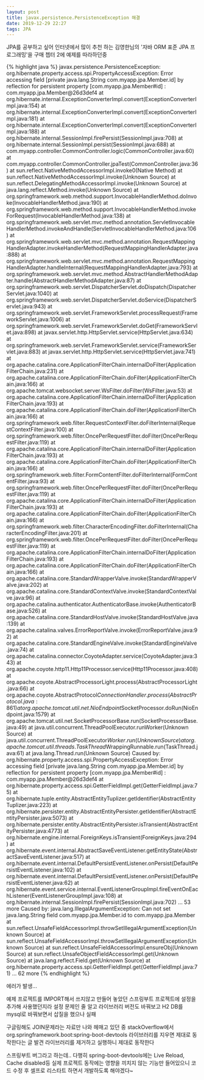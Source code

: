 ```yaml
---
layout: post
title: javax.persistence.PersistenceException 해결
date: 2019-12-29 22:27
tags: JPA
---
```


JPA를 공부하고 싶어 인터넷에서 많이 추천 하는
김영한님의 '자바 ORM 표준 JPA 프로그래밍'을 구매
쳅터 2에 예제를 따라하던중

{% highlight java %}
javax.persistence.PersistenceException: org.hibernate.property.access.spi.PropertyAccessException: Error accessing field [private java.lang.String com.myapp.jpa.Member.id] by reflection for persistent property [com.myapp.jpa.Member#id] : com.myapp.jpa.Member@26d3def4
	at org.hibernate.internal.ExceptionConverterImpl.convert(ExceptionConverterImpl.java:154)
	at org.hibernate.internal.ExceptionConverterImpl.convert(ExceptionConverterImpl.java:181)
	at org.hibernate.internal.ExceptionConverterImpl.convert(ExceptionConverterImpl.java:188)
	at org.hibernate.internal.SessionImpl.firePersist(SessionImpl.java:708)
	at org.hibernate.internal.SessionImpl.persist(SessionImpl.java:688)
	at com.myapp.controller.CommonController.logic(CommonController.java:60)
	at com.myapp.controller.CommonController.jpaTest(CommonController.java:36)
	at sun.reflect.NativeMethodAccessorImpl.invoke0(Native Method)
	at sun.reflect.NativeMethodAccessorImpl.invoke(Unknown Source)
	at sun.reflect.DelegatingMethodAccessorImpl.invoke(Unknown Source)
	at java.lang.reflect.Method.invoke(Unknown Source)
	at org.springframework.web.method.support.InvocableHandlerMethod.doInvoke(InvocableHandlerMethod.java:190)
	at org.springframework.web.method.support.InvocableHandlerMethod.invokeForRequest(InvocableHandlerMethod.java:138)
	at org.springframework.web.servlet.mvc.method.annotation.ServletInvocableHandlerMethod.invokeAndHandle(ServletInvocableHandlerMethod.java:106)
	at org.springframework.web.servlet.mvc.method.annotation.RequestMappingHandlerAdapter.invokeHandlerMethod(RequestMappingHandlerAdapter.java:888)
	at org.springframework.web.servlet.mvc.method.annotation.RequestMappingHandlerAdapter.handleInternal(RequestMappingHandlerAdapter.java:793)
	at org.springframework.web.servlet.mvc.method.AbstractHandlerMethodAdapter.handle(AbstractHandlerMethodAdapter.java:87)
	at org.springframework.web.servlet.DispatcherServlet.doDispatch(DispatcherServlet.java:1040)
	at org.springframework.web.servlet.DispatcherServlet.doService(DispatcherServlet.java:943)
	at org.springframework.web.servlet.FrameworkServlet.processRequest(FrameworkServlet.java:1006)
	at org.springframework.web.servlet.FrameworkServlet.doGet(FrameworkServlet.java:898)
	at javax.servlet.http.HttpServlet.service(HttpServlet.java:634)
	at org.springframework.web.servlet.FrameworkServlet.service(FrameworkServlet.java:883)
	at javax.servlet.http.HttpServlet.service(HttpServlet.java:741)
	at org.apache.catalina.core.ApplicationFilterChain.internalDoFilter(ApplicationFilterChain.java:231)
	at org.apache.catalina.core.ApplicationFilterChain.doFilter(ApplicationFilterChain.java:166)
	at org.apache.tomcat.websocket.server.WsFilter.doFilter(WsFilter.java:53)
	at org.apache.catalina.core.ApplicationFilterChain.internalDoFilter(ApplicationFilterChain.java:193)
	at org.apache.catalina.core.ApplicationFilterChain.doFilter(ApplicationFilterChain.java:166)
	at org.springframework.web.filter.RequestContextFilter.doFilterInternal(RequestContextFilter.java:100)
	at org.springframework.web.filter.OncePerRequestFilter.doFilter(OncePerRequestFilter.java:119)
	at org.apache.catalina.core.ApplicationFilterChain.internalDoFilter(ApplicationFilterChain.java:193)
	at org.apache.catalina.core.ApplicationFilterChain.doFilter(ApplicationFilterChain.java:166)
	at org.springframework.web.filter.FormContentFilter.doFilterInternal(FormContentFilter.java:93)
	at org.springframework.web.filter.OncePerRequestFilter.doFilter(OncePerRequestFilter.java:119)
	at org.apache.catalina.core.ApplicationFilterChain.internalDoFilter(ApplicationFilterChain.java:193)
	at org.apache.catalina.core.ApplicationFilterChain.doFilter(ApplicationFilterChain.java:166)
	at org.springframework.web.filter.CharacterEncodingFilter.doFilterInternal(CharacterEncodingFilter.java:201)
	at org.springframework.web.filter.OncePerRequestFilter.doFilter(OncePerRequestFilter.java:119)
	at org.apache.catalina.core.ApplicationFilterChain.internalDoFilter(ApplicationFilterChain.java:193)
	at org.apache.catalina.core.ApplicationFilterChain.doFilter(ApplicationFilterChain.java:166)
	at org.apache.catalina.core.StandardWrapperValve.invoke(StandardWrapperValve.java:202)
	at org.apache.catalina.core.StandardContextValve.invoke(StandardContextValve.java:96)
	at org.apache.catalina.authenticator.AuthenticatorBase.invoke(AuthenticatorBase.java:526)
	at org.apache.catalina.core.StandardHostValve.invoke(StandardHostValve.java:139)
	at org.apache.catalina.valves.ErrorReportValve.invoke(ErrorReportValve.java:92)
	at org.apache.catalina.core.StandardEngineValve.invoke(StandardEngineValve.java:74)
	at org.apache.catalina.connector.CoyoteAdapter.service(CoyoteAdapter.java:343)
	at org.apache.coyote.http11.Http11Processor.service(Http11Processor.java:408)
	at org.apache.coyote.AbstractProcessorLight.process(AbstractProcessorLight.java:66)
	at org.apache.coyote.AbstractProtocol$ConnectionHandler.process(AbstractProtocol.java:861)
	at org.apache.tomcat.util.net.NioEndpoint$SocketProcessor.doRun(NioEndpoint.java:1579)
	at org.apache.tomcat.util.net.SocketProcessorBase.run(SocketProcessorBase.java:49)
	at java.util.concurrent.ThreadPoolExecutor.runWorker(Unknown Source)
	at java.util.concurrent.ThreadPoolExecutor$Worker.run(Unknown Source)
	at org.apache.tomcat.util.threads.TaskThread$WrappingRunnable.run(TaskThread.java:61)
	at java.lang.Thread.run(Unknown Source)
Caused by: org.hibernate.property.access.spi.PropertyAccessException: Error accessing field [private java.lang.String com.myapp.jpa.Member.id] by reflection for persistent property [com.myapp.jpa.Member#id] : com.myapp.jpa.Member@26d3def4
	at org.hibernate.property.access.spi.GetterFieldImpl.get(GetterFieldImpl.java:75)
	at org.hibernate.tuple.entity.AbstractEntityTuplizer.getIdentifier(AbstractEntityTuplizer.java:223)
	at org.hibernate.persister.entity.AbstractEntityPersister.getIdentifier(AbstractEntityPersister.java:5073)
	at org.hibernate.persister.entity.AbstractEntityPersister.isTransient(AbstractEntityPersister.java:4773)
	at org.hibernate.engine.internal.ForeignKeys.isTransient(ForeignKeys.java:294)
	at org.hibernate.event.internal.AbstractSaveEventListener.getEntityState(AbstractSaveEventListener.java:517)
	at org.hibernate.event.internal.DefaultPersistEventListener.onPersist(DefaultPersistEventListener.java:102)
	at org.hibernate.event.internal.DefaultPersistEventListener.onPersist(DefaultPersistEventListener.java:62)
	at org.hibernate.event.service.internal.EventListenerGroupImpl.fireEventOnEachListener(EventListenerGroupImpl.java:108)
	at org.hibernate.internal.SessionImpl.firePersist(SessionImpl.java:702)
	... 53 more
Caused by: java.lang.IllegalArgumentException: Can not set java.lang.String field com.myapp.jpa.Member.id to com.myapp.jpa.Member
	at sun.reflect.UnsafeFieldAccessorImpl.throwSetIllegalArgumentException(Unknown Source)
	at sun.reflect.UnsafeFieldAccessorImpl.throwSetIllegalArgumentException(Unknown Source)
	at sun.reflect.UnsafeFieldAccessorImpl.ensureObj(Unknown Source)
	at sun.reflect.UnsafeObjectFieldAccessorImpl.get(Unknown Source)
	at java.lang.reflect.Field.get(Unknown Source)
	at org.hibernate.property.access.spi.GetterFieldImpl.get(GetterFieldImpl.java:71)
	... 62 more
{% endhighlight %}

에러가 발생...

예제 프로젝트를 IMPORT해서 쓰지않고
만들어 놓았던 스프링부트 프로젝트에 설정을 추가해 사용했던지라
설정 문제인 줄 알고 라이브러리 버전도 바꿔보고 H2 DB를 mysql로 바꿔보면서 삽질을 했으나 실패

구글링해도 JOIN문제라는 자료만 나와 헤매고 있던 중
stackOverflow에서 org.springframework.boot:spring-boot-devtools 라이브러리를 지우면 제대로 동작한다는 글 발견
라이브러리를 제거하고 실행하니 제대로 동작한다

스프링부트 버그라고 하는데..
다행히 spring-boot-devtools에는 Live Reload, Cache disabled등 실제 프로젝트 동작에는 영향을 끼치지 않는 기능만 들어있으니
코드 수정 후 셀프로 리스타트 하면서 개발하도록 해야겠다~